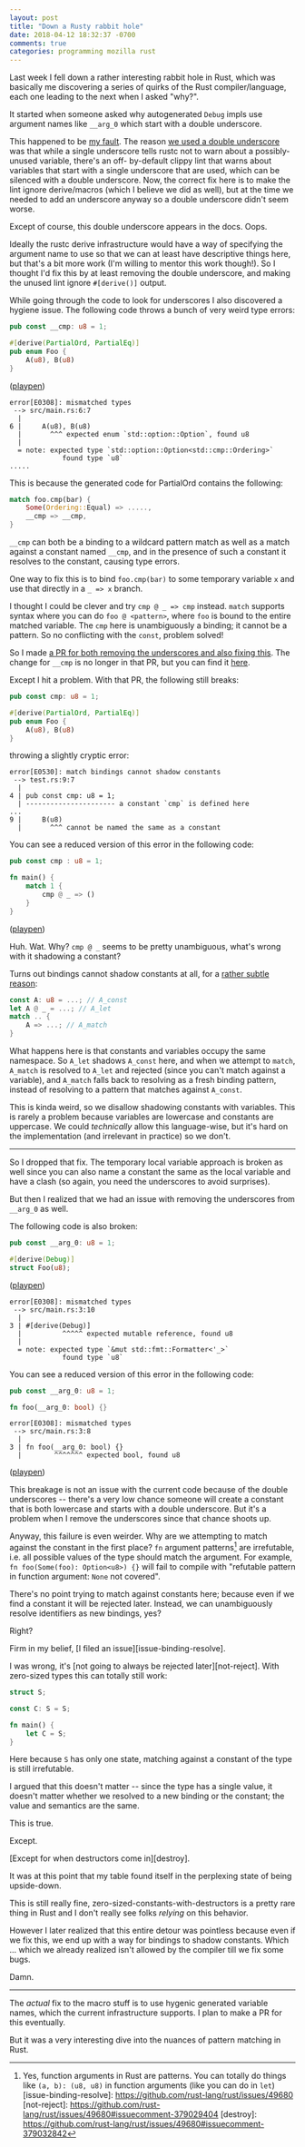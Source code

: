```yaml
---
layout: post
title: "Down a Rusty rabbit hole"
date: 2018-04-12 18:32:37 -0700
comments: true
categories: programming mozilla rust
---
```



Last week I fell down a rather interesting rabbit hole in Rust, which was basically
me discovering a series of quirks of the Rust compiler/language, each one leading to the
next when I asked "why?".

It started when someone asked why autogenerated `Debug` impls use argument names like `__arg_0`
which start with a double underscore.

This happened to be [my fault]. The reason [we used a double underscore][reason-double] was that
while a single underscore tells rustc not to warn about a possibly-unused variable, there's an off-
by-default clippy lint that warns about variables that start with a single underscore that are used,
which can be silenced with a double underscore. Now, the correct fix here is to make the lint ignore
derive/macros (which I believe we did as well), but at the time we needed to add an underscore
anyway so a double underscore didn't seem worse.


Except of course, this double underscore appears in the docs. Oops.

Ideally the rustc derive infrastructure would have a way of specifying the argument name to use so
that we can at least have descriptive things here, but that's a bit more work (I'm willing to mentor
this work though!). So I thought I'd fix this by at least removing the double underscore, and making
the unused lint ignore `#[derive()]` output.


While going through the code to look for underscores I also discovered a hygiene issue. The following code
throws a bunch of very weird type errors:

```rust
pub const __cmp: u8 = 1;

#[derive(PartialOrd, PartialEq)]
pub enum Foo {
    A(u8), B(u8)
}
```

([playpen](https://play.rust-lang.org/?gist=2352b6a2192f38caba70bc2b1fa889e7&version=stable))

```
error[E0308]: mismatched types
 --> src/main.rs:6:7
  |
6 |     A(u8), B(u8)
  |       ^^^ expected enum `std::option::Option`, found u8
  |
  = note: expected type `std::option::Option<std::cmp::Ordering>`
             found type `u8`
.....
```

This is because the generated code for PartialOrd contains the following:

```rust
match foo.cmp(bar) {
    Some(Ordering::Equal) => .....,
    __cmp => __cmp,
}
```

`__cmp` can both be a binding to a wildcard pattern match as well as a match against a constant
named `__cmp`, and in the presence of such a constant it resolves to the constant, causing
type errors.

One way to fix this is to bind `foo.cmp(bar)` to some temporary variable `x` and use that directly in
a `_ => x` branch.

I thought I could be clever and try `cmp @ _ => cmp` instead. `match` supports syntax where you can
do `foo @ <pattern>`, where `foo` is bound to the entire matched variable. The `cmp` here is unambiguously
a binding; it cannot be a pattern. So no conflicting with the `const`, problem solved!

So I made [a PR for both removing the underscores and also fixing this][pr-nounder]. The change for `__cmp`
is no longer in that PR, but you can find it [here][commit-cmp].


Except I hit a problem. With that PR, the following still breaks:

```rust
pub const cmp: u8 = 1;

#[derive(PartialOrd, PartialEq)]
pub enum Foo {
    A(u8), B(u8)
}
```

throwing a slightly cryptic error:

```
error[E0530]: match bindings cannot shadow constants
 --> test.rs:9:7
  |
4 | pub const cmp: u8 = 1;
  | ---------------------- a constant `cmp` is defined here
...
9 |     B(u8)
  |       ^^^ cannot be named the same as a constant
```

You can see a reduced version of this error in the following code:


```rust
pub const cmp : u8 = 1;

fn main() {
    match 1 {
        cmp @ _ => ()
    }
}
```

([playpen](https://play.rust-lang.org/?gist=feebbc048b47c286d5720b9926c6925e&version=stable))

Huh. Wat. Why? `cmp @ _` seems to be pretty unambiguous, what's wrong with it shadowing a constant?


Turns out bindings cannot shadow constants at all, for a [rather subtle reason][shadow-const]:

```rust
const A: u8 = ...; // A_const
let A @ _ = ...; // A_let
match .. {
    A => ...; // A_match
}
```

What happens here is that constants and variables occupy the same namespace. So `A_let` shadows
`A_const` here, and when we attempt to `match`, `A_match` is resolved to `A_let` and rejected (since
you can't match against a variable), and `A_match` falls back to resolving as a fresh binding
pattern, instead of resolving to a pattern that matches against `A_const`.


This is kinda weird, so we disallow shadowing constants with variables. This is rarely a problem
because variables are lowercase and constants are uppercase. We could _technically_ allow this
language-wise, but it's hard on the implementation (and irrelevant in practice) so we don't.

--------


So I dropped that fix. The temporary local variable approach is broken as well since
you can also name a constant the same as the local variable and have a clash (so again, you
need the underscores to avoid surprises).


But then I realized that we had an issue with removing the underscores from `__arg_0` as well.

The following code is also broken:

```rust
pub const __arg_0: u8 = 1;

#[derive(Debug)]
struct Foo(u8);
```

([playpen](https://play.rust-lang.org/?gist=6e10fd8de1123c6f6f695c891e879f70&version=stable))


```
error[E0308]: mismatched types
 --> src/main.rs:3:10
  |
3 | #[derive(Debug)]
  |          ^^^^^ expected mutable reference, found u8
  |
  = note: expected type `&mut std::fmt::Formatter<'_>`
             found type `u8`
```

You can see a reduced version of this error in the following code:

```rust
pub const __arg_0: u8 = 1;

fn foo(__arg_0: bool) {}
```

```
error[E0308]: mismatched types
 --> src/main.rs:3:8
  |
3 | fn foo(__arg_0: bool) {}
  |        ^^^^^^^ expected bool, found u8
```

([playpen](https://play.rust-lang.org/?gist=2cf2c8b3520d5b343de1b76f80ea3fe7&version=stable))


This breakage is not an issue with the current code because of the double underscores -- there's a
very low chance someone will create a constant that is both lowercase and starts with a double
underscore. But it's a problem when I remove the underscores since that chance shoots up.

Anyway, this failure is even weirder. Why are we attempting to match against the constant in the
first place? `fn` argument patterns[^1] are irrefutable, i.e. all possible values of the type should match
the argument. For example, `fn foo(Some(foo): Option<u8>) {}` will fail to compile with
"refutable pattern in function argument: `None` not covered".

There's no point trying to match against constants here; because even if we find a constant it will be rejected
later. Instead, we can unambiguously resolve identifiers as new bindings, yes?

Right?

Firm in my belief, [I filed an issue][issue-binding-resolve].

I was wrong, it's [not going to always be rejected later][not-reject]. With zero-sized types this
can totally still work:


```rust
struct S;

const C: S = S;

fn main() {
    let C = S;
}
```

Here because `S` has only one state, matching against a constant of the type is still irrefutable.

I argued that this doesn't matter -- since the type has a single value, it doesn't matter whether we resolved to
a new binding or the constant; the value and semantics are the same.


This is true.

Except.


[Except for when destructors come in][destroy].

It was at this point that my table found itself in the perplexing state of being upside-down.

This is still really fine, zero-sized-constants-with-destructors is a pretty rare thing in Rust
and I don't really see folks _relying_ on this behavior.


However I later realized that this entire detour was pointless because even if we fix this, we end up
with a way for bindings to shadow constants. Which ... which we already realized isn't allowed by the
compiler till we fix some bugs.


Damn.


---------


The _actual_ fix to the macro stuff is to use hygenic generated variable names, which the current
infrastructure supports. I plan to make a PR for this eventually.

But it was a very interesting dive into the nuances of pattern matching in Rust.



 [my fault]: https://github.com/rust-lang/rust/pull/32294
 [reason-double]: https://github.com/rust-lang/rust/pull/32251#issuecomment-197481726
 [pr-nounder]: https://github.com/rust-lang/rust/pull/49676
 [commit-cmp]: https://github.com/Manishearth/rust/commit/partial-cmp-hygiene
 [shadow-const]: https://github.com/rust-lang/rust/issues/33118#issuecomment-233962221
 [^1]: Yes, function arguments in Rust are patterns. You can totally do things like `(a, b): (u8, u8)` in function arguments (like you can do in `let`)
 [issue-binding-resolve]: https://github.com/rust-lang/rust/issues/49680
 [not-reject]: https://github.com/rust-lang/rust/issues/49680#issuecomment-379029404
 [destroy]: https://github.com/rust-lang/rust/issues/49680#issuecomment-379032842